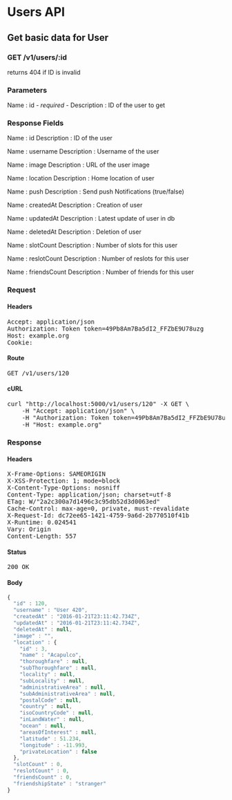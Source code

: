 # Users API

## Get basic data for User

### GET /v1/users/:id

returns 404 if ID is invalid



### Parameters

Name : id *- required -*
Description : ID of the user to get


### Response Fields

Name : id
Description : ID of the user

Name : username
Description : Username of the user

Name : image
Description : URL of the user image

Name : location
Description : Home location of user

Name : push
Description : Send push Notifications (true/false)

Name : createdAt
Description : Creation of user

Name : updatedAt
Description : Latest update of user in db

Name : deletedAt
Description : Deletion of user

Name : slotCount
Description : Number of slots for this user

Name : reslotCount
Description : Number of reslots for this user

Name : friendsCount
Description : Number of friends for this user

### Request

#### Headers

<pre>Accept: application/json
Authorization: Token token=49Pb8Am7Ba5dI2_FFZbE9U78uzg
Host: example.org
Cookie: </pre>

#### Route

<pre>GET /v1/users/120</pre>

#### cURL

<pre class="request">curl &quot;http://localhost:5000/v1/users/120&quot; -X GET \
	-H &quot;Accept: application/json&quot; \
	-H &quot;Authorization: Token token=49Pb8Am7Ba5dI2_FFZbE9U78uzg&quot; \
	-H &quot;Host: example.org&quot;</pre>

### Response

#### Headers

<pre>X-Frame-Options: SAMEORIGIN
X-XSS-Protection: 1; mode=block
X-Content-Type-Options: nosniff
Content-Type: application/json; charset=utf-8
ETag: W/&quot;2a2c300a7d1496c3c95db52d3d0063ed&quot;
Cache-Control: max-age=0, private, must-revalidate
X-Request-Id: dc72ee65-1421-4759-9a6d-2b770510f41b
X-Runtime: 0.024541
Vary: Origin
Content-Length: 557</pre>

#### Status

<pre>200 OK</pre>

#### Body

```javascript
{
  "id" : 120,
  "username" : "User 420",
  "createdAt" : "2016-01-21T23:11:42.734Z",
  "updatedAt" : "2016-01-21T23:11:42.734Z",
  "deletedAt" : null,
  "image" : "",
  "location" : {
    "id" : 3,
    "name" : "Acapulco",
    "thoroughfare" : null,
    "subThoroughfare" : null,
    "locality" : null,
    "subLocality" : null,
    "administrativeArea" : null,
    "subAdministrativeArea" : null,
    "postalCode" : null,
    "country" : null,
    "isoCountryCode" : null,
    "inLandWater" : null,
    "ocean" : null,
    "areasOfInterest" : null,
    "latitude" : 51.234,
    "longitude" : -11.993,
    "privateLocation" : false
  },
  "slotCount" : 0,
  "reslotCount" : 0,
  "friendsCount" : 0,
  "friendshipState" : "stranger"
}
```
